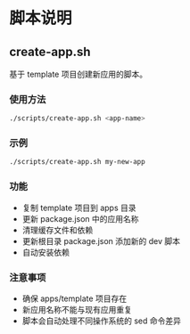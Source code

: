 # 脚本说明

## create-app.sh

基于 template 项目创建新应用的脚本。

### 使用方法

```bash
./scripts/create-app.sh <app-name>
```

### 示例

```bash
./scripts/create-app.sh my-new-app
```

### 功能

- 复制 template 项目到 apps 目录
- 更新 package.json 中的应用名称
- 清理缓存文件和依赖
- 更新根目录 package.json 添加新的 dev 脚本
- 自动安装依赖

### 注意事项

- 确保 apps/template 项目存在
- 新应用名称不能与现有应用重复
- 脚本会自动处理不同操作系统的 sed 命令差异
